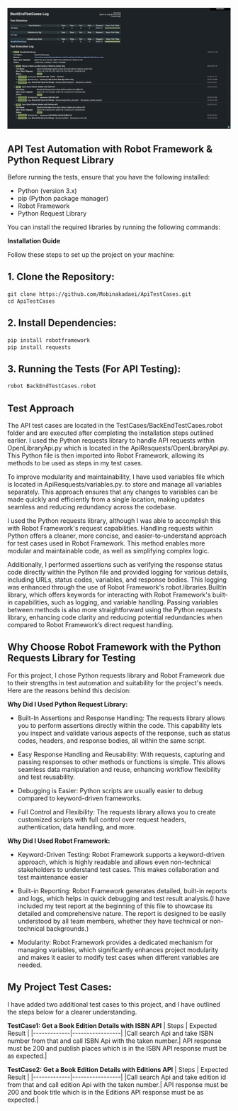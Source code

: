 ![alt text](BackEndTestCasesResult.png)

## API Test Automation with Robot Framework & Python Request Library

Before running the tests, ensure that you have the following installed:

- Python (version 3.x)
- pip (Python package manager)
- Robot Framework
- Python Request Library

You can install the required libraries by running the following commands:


**Installation Guide**

Follow these steps to set up the project on your machine:

## 1. Clone the Repository:

    git clone https://github.com/Mobinakadaei/ApiTestCases.git
    cd ApiTestCases

## 2. Install Dependencies:
    pip install robotframework
    pip install requests

## 3. Running the Tests (For API Testing):

   ```sh
   robot BackEndTestCases.robot
   ```

## Test Approach

The API test cases are located in the TestCases/BackEndTestCases.robot folder and are executed after completing the installation steps outlined earlier. I used the Python requests library to handle API requests within OpenLibraryApi.py which is located in the ApiResquests/OpenLibraryApi.py. This Python file is then imported into Robot Framework, allowing its methods to be used as steps in my test cases.

To improve modularity and maintainability, I have used variables file which is located in ApiResquests/variables.py. to store and manage all variables separately. This approach ensures that any changes to variables can be made quickly and efficiently from a single location, making updates seamless and reducing redundancy across the codebase.

I used the Python requests library, although I was able to accomplish this with Robot Framework's request capabilities. Handling requests within Python offers a cleaner, more concise, and easier-to-understand approach for test cases used in Robot Framework. This method enables more modular and maintainable code, as well as simplifying complex logic.

Additionally, I performed assertions such as verifying the response status code directly within the Python file and provided logging for various details, including URLs, status codes, variables, and response bodies. This logging was enhanced through the use of Robot Framework's robot.libraries.BuiltIn library, which offers keywords for interacting with Robot Framework's built-in capabilities, such as logging, and variable handling. Passing variables between methods is also more straightforward using the Python requests library, enhancing code clarity and reducing potential redundancies when compared to Robot Framework’s direct request handling.

## Why Choose Robot Framework with the Python Requests Library for Testing
  For this project, I chose Python requests library and Robot Framework due to their strengths in test automation and suitability for the project's needs. Here are the reasons behind this decision:
   

   **Why Did I Used Python Request Library:**

   * Built-In Assertions and Response Handling:
   The requests library allows you to perform assertions directly within the code. This capability lets you inspect and validate various aspects of the response, such as status codes, headers, and response bodies, all within the same script.

   * Easy Response Handling and Reusability:
   With requests, capturing and passing responses to other methods or functions is simple. This allows seamless data manipulation and reuse, enhancing workflow flexibility and test reusability.

   * Debugging is Easier: 
   Python scripts are usually easier to debug compared to keyword-driven frameworks.

   * Full Control and Flexibility: 
   The requests library allows you to create customized scripts with full control over request headers, authentication, data handling, and more. 

   **Why Did I Used Robot Framework:**

   * Keyword-Driven Testing: 
   Robot Framework supports a keyword-driven approach, which is highly readable and allows even non-technical stakeholders to understand test cases. This makes collaboration and test maintenance easier

   * Built-in Reporting: 
   Robot Framework generates detailed, built-in reports and logs, which helps in quick debugging and test result analysis.(I have included my test report at the beginning of this file to showcase its detailed and comprehensive nature. The report is designed to be easily understood by all team members, whether they have technical or non-technical backgrounds.)

   * Modularity: 
   Robot Framework provides a dedicated mechanism for managing variables, which significantly enhances project modularity and makes it easier to modify test cases when different variables are needed.


## My Project Test Cases:

I have added two additional test cases to this project, and I have outlined the steps below for a clearer understanding.

**TestCase1: Get a Book Edition Details with ISBN API**
| Steps        | Expected Result |
|-------------|-----------------|
|Call search Api and take ISBN number from that and call ISBN Api with the taken number.| API response must be 200 and publish places which is in the ISBN API response must be as expected.|



**TestCase2: Get a Book Edition Details with Editions API**
| Steps        | Expected Result |
|-------------|-----------------|
|Call search Api and take edition id from that and call edition Api with the taken number.| API response must be 200 and book title which is in the Editions API response must be as expected.|




